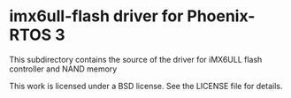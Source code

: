 # imx6ull-flash driver for Phoenix-RTOS 3
This subdirectory contains the source of the driver for iMX6ULL flash controller and NAND memory

This work is licensed under a BSD license. See the LICENSE file for details.
